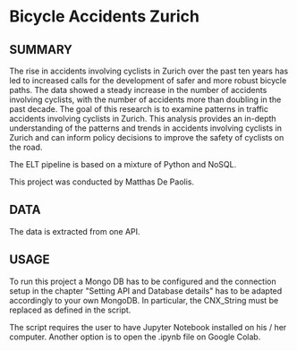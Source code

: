 # Bicycle Accidents Zurich

## SUMMARY
The rise in accidents involving cyclists in Zurich over the past ten years has led to increased calls for the development of safer and more robust bicycle paths. The data showed a steady increase in the number of accidents involving cyclists, with the number of accidents more than doubling in the past decade.
The goal of this research is to examine patterns in traffic accidents involving cyclists in Zurich.
This analysis provides an in-depth understanding of the patterns and trends in accidents involving cyclists in Zurich and can inform policy decisions to improve the safety of cyclists on the road.

The ELT pipeline is based on a mixture of Python and NoSQL.

This project was conducted by Matthas De Paolis.

## DATA
The data is extracted from one API.

## USAGE
To run this project a Mongo DB has to be configured and the connection setup in the chapter "Setting API and Database details" has to be adapted accordingly to your own MongoDB. In particular, the CNX_String must be replaced as defined in the script.

The script requires the user to have Jupyter Notebook installed on his / her computer. Another option is to open the .ipynb file on Google Colab.
